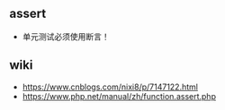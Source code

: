 ## assert
* 单元测试必须使用断言！

## wiki
* https://www.cnblogs.com/nixi8/p/7147122.html
* https://www.php.net/manual/zh/function.assert.php